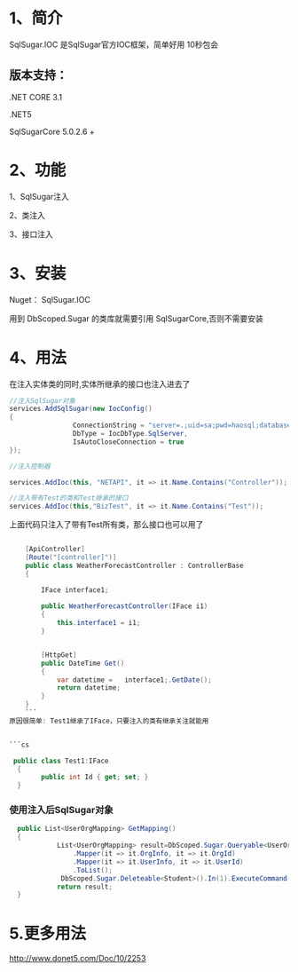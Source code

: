 # 1、简介
SqlSugar.IOC 是SqlSugar官方IOC框架，简单好用  10秒包会

## 版本支持：
 .NET CORE 3.1

 .NET5

SqlSugarCore 5.0.2.6 +



# 2、功能
1、SqlSugar注入

2、类注入

3、接口注入



# 3、安装
Nuget： SqlSugar.IOC

用到 DbScoped.Sugar 的类库就需要引用 SqlSugarCore,否则不需要安装


# 4、用法
在注入实体类的同时,实体所继承的接口也注入进去了

```cs
//注入SqlSugar对象
services.AddSqlSugar(new IocConfig()
{
                ConnectionString = "server=.;uid=sa;pwd=haosql;database=qq1",
                DbType = IocDbType.SqlServer,
                IsAutoCloseConnection = true
});

//注入控制器

services.AddIoc(this, "NETAPI", it => it.Name.Contains("Controller"));

//注入带有Test的类和Test继承的接口
services.AddIoc(this,"BizTest", it => it.Name.Contains("Test"));

```
上面代码只注入了带有Test所有类，那么接口也可以用了

```cs

    [ApiController]
    [Route("[controller]")]
    public class WeatherForecastController : ControllerBase
    {

        IFace interface1;
    
        public WeatherForecastController(IFace i1)
        {
            this.interface1 = i1;
        }


        [HttpGet]
        public DateTime Get()
        {
            var datetime =   interface1;.GetDate();
            return datetime;
        }
    }
    ```
原因很简单: Test1继承了IFace，只要注入的类有继承关注就能用


```cs

 public class Test1:IFace  
  {
        public int Id { get; set; }
  }


```

### 使用注入后SqlSugar对象
```cs
  public List<UserOrgMapping> GetMapping() 
  {
            List<UserOrgMapping> result=DbScoped.Sugar.Queryable<UserOrgMapping>()
                .Mapper(it => it.OrgInfo, it => it.OrgId)
                .Mapper(it => it.UserInfo, it => it.UserId)
                .ToList();
             DbScoped.Sugar.Deleteable<Student>().In(1).ExecuteCommand();
            return result;
  }
```

# 5.更多用法
http://www.donet5.com/Doc/10/2253
